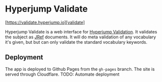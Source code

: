 # Hyperjump Validate

[https://validate.hyperjump.io][validate]

Hyperjump Validate is a web interface for [Hyperjump Validation][validation]. It
validates the subject as [JRef][jref] documents. It will do meta validation of
any vocabulary it's given, but but can only validate the standard vocabulary
keywords.

## Deployment

The app is deployed to Github Pages from the `gh-pages` branch. The site is
served through Cloudflare. TODO: Automate deployment

[validate]: https://validate.hyperjump.io
[validation]: https://github.com/hyperjump-io/validation
[jref]: https://github.com/hyperjump-io/browser/tree/master/json-reference
